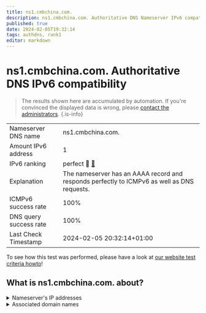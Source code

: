 ```yaml
---
title: ns1.cmbchina.com.
description: ns1.cmbchina.com. Authoritative DNS Nameserver IPv6 compatibility
published: true
date: 2024-02-05T19:32:14
tags: authdns, rank1
editor: markdown
---
```


# ns1.cmbchina.com. Authoritative DNS IPv6 compatibility

> The results shown here are accumulated by automation. If you're convinced the displayed data is wrong, please [contact the administrators](/howto/chat). 
{.is-info}




|   |   |
| - | - |
| Nameserver DNS name | ns1.cmbchina.com.
| Amount IPv6 address | 1
| IPv6 ranking | perfect :1st_place_medal: [🔗](/howto/ranking) |
| Explanation | The nameserver has an AAAA record and responds perfectly to ICMPv6 as well as DNS requests. |
| ICMPv6 success rate | 100%|
| DNS query success rate | 100% |
| Last Check Timestamp | 2024-02-05 20:32:14+01:00 |

To see how this test was performed, please have a look at [our website test criteria howto](/howto/testcriteria/authdns)!


## What is ns1.cmbchina.com. about?




<details>
<summary>Nameserver's IP addresses</summary>

240e:6b1:420:100::88

</details>



<details>
<summary>Associated domain names</summary>

www.cmbchina.com

</details>
